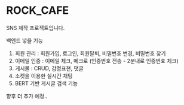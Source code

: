 # ROCK_CAFE

SNS 제작 프로젝트입니다.

백엔드 넣을 기능
1. 회원 관리 : 회원가입, 로그인, 회원탈퇴, 비밀번호 변경, 비밀번호 찾기
2. 이메일 인증 : 이메일 체크, 메크로 (인증번호 전송 - 2분내로 인증번호 체크)
3. 게시물 : CRUD, 감정표현, 댓글
4. 소켓을 이용한 실시간 채팅
5. BERT 기반 게시글 검색 기능

향후 더 추가 예정..
